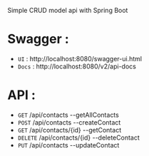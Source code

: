 Simple CRUD model api with Spring Boot

# Swagger : 

- `UI`   : http://localhost:8080/swagger-ui.html
- `Docs` : http://localhost:8080/v2/api-docs

# API : 

- `GET` /api/contacts --getAllContacts
- `POST` /api/contacts --createContact
- `GET` /api/contacts/{id} --getContact
- `DELETE`  /api/contacts/{id} --deleteContact
- `PUT`  /api/contacts --updateContact
